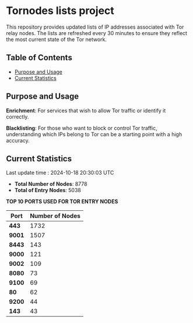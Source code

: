 # Tornodes lists project

This repository provides updated lists of IP addresses associated with Tor relay nodes. The lists are refreshed every 30 minutes to ensure they reflect the most current state of the Tor network.

## Table of Contents

- [Purpose and Usage](#purpose-and-usage)
- [Current Statistics](#current-statistics)


## Purpose and Usage

**Enrichment**: For services that wish to allow Tor traffic or identify it correctly.

**Blacklisting**: For those who want to block or control Tor traffic, understanding which IPs belong to Tor can be a starting point with a high accuracy.

## Current Statistics

Last update time : 2024-10-18 20:30:03 UTC

- **Total Number of Nodes**: 8778
- **Total of Entry Nodes**: 5038

**TOP 10 PORTS USED FOR TOR ENTRY NODES**

| **Port** | **Number of Nodes** |
|------|-----------------|
| **443**   | 1732  |
| **9001**   | 1507  |
| **8443**   | 143  |
| **9000**   | 121  |
| **9002**   | 109  |
| **8080**   | 73  |
| **9100**   | 69  |
| **80**   | 62  |
| **9200**   | 44  |
| **143**   | 43  |

